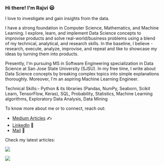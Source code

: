 ### Hi there! I'm Rajvi :smiley:

I love to investigate and gain insights from the data.

I have a strong foundation in Computer Science, Mathematics, and Machine Learning. I explore, learn, and implement Data Science concepts to improvise products and solve real-world/business problems using a blend of my technical, analytical, and research skills. In the baseline, I believe - research, execute, analyze, improvise, and repeat and like to showcase my ideas by turning them into products.

Presently, I'm pursuing MS in Software Engineering specialization in Data Science at San Jose State University (SJSU). In my free time, I write about Data Science concepts by breaking complex topics into simple explanations thoroughly. Moreover, I'm an aspiring Machine Learning Engineer.

Technical Skills:- Python & its libraries (Pandas, NumPy, Seaborn, Scikit Learn, TensorFlow, Keras), SQL, Probability, Statistics, Machine Learning algorithms, Exploratory Data Analysis, Data Mining


To know more about me or to connect, reach out: 
- [Medium Articles](https://medium.com/@rajviishah) :writing_hand: 
- [LinkedIn](https://www.linkedin.com/in/rajviishah/) 📇
- [Mail](mailto:rajvishah2309@gmail.com) :e-mail:


Check my latest articles: 

<a target="_blank" href="https://github-readme-medium-recent-article.vercel.app/medium/@rajviishah/0"><img src="https://github-readme-medium-recent-article.vercel.app/medium/@rajviishah/0" >
  
<a target="_blank" href="https://github-readme-medium-recent-article.vercel.app/medium/@rajviishah/1"><img src="https://github-readme-medium-recent-article.vercel.app/medium/@rajviishah/1">






